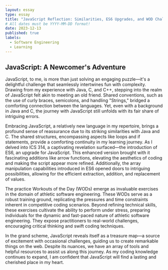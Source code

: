 ```yaml
---
layout: essay
type: essay
title: "JavaScript Reflection: Similarities, ES6 Upgrades, and WOD Challenges in ICS 314"
# All dates must be YYYY-MM-DD format!
date: 2023-12-13
published: true
labels:
  - Software Engineering
  - Learning
---
```


## JavaScript: A Newcomer's Adventure
JavaScript, to me, is more than just solving an engaging puzzle—it's a delightful challenge that seamlessly intertwines fun with complexity. Drawing from my experience with Java, C, and C++, stepping into the realm of JavaScript felt akin to meeting an old friend. Shared conventions, such as the use of curly braces, semicolons, and handling "Strings," bridged a comforting connection between the languages. Yet, even with a background in Java and C, the journey with JavaScript still unfolds with its fair share of intriguing errors.

Embracing JavaScript, a relatively new language in my repertoire, brings a profound sense of reassurance due to its striking similarities with Java and C. The shared structures, encompassing aspects like loops and if statements, provide a comforting continuity in my learning journey. As I delved into ICS 314, a captivating revelation surfaced—the introduction of ES6, an upgrade for JavaScript. This enhanced version brought with it fascinating additions like arrow functions, elevating the aesthetics of coding and making the script appear more refined. Additionally, the array manipulation capabilities introduced in ES6 opened doors to intriguing possibilities, allowing for the efficient extraction, addition, and replacement of values.

The practice Workouts of the Day (WODs) emerge as invaluable exercises in the domain of athletic software engineering. These WODs serve as a robust training ground, replicating the pressures and time constraints inherent in competitive coding scenarios. Beyond refining technical skills, these exercises cultivate the ability to perform under stress, preparing individuals for the dynamic and fast-paced nature of athletic software engineering. They expose practitioners to real-world challenges, encouraging critical thinking and swift coding techniques.

In the grand scheme, JavaScript reveals itself as a treasure map—a source of excitement with occasional challenges, guiding us to create remarkable things on the web. Despite its nuances, we have an array of tools and helpful resources to assist us along this journey. As my coding knowledge continues to expand, I am confident that JavaScript will find a lasting and cherished place in my heart.





